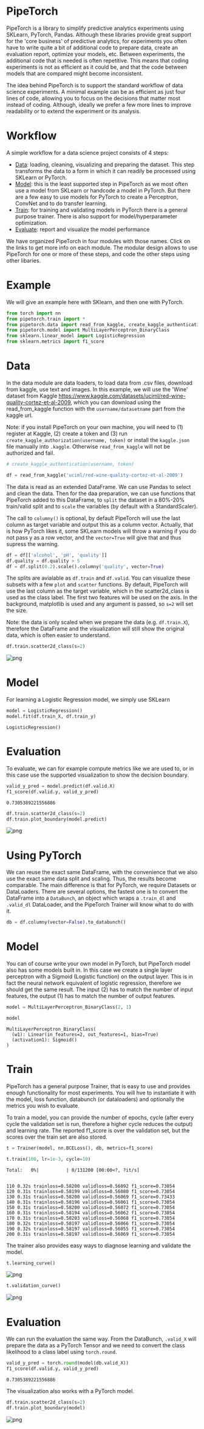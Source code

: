 # PipeTorch

PipeTorch is a library to simplify predictive analytics experiments using SKLearn, PyTorch, Pandas. Although these libraries provide great support for the 'core business' of predictive analytics, for experiments you often have to write quite a bit of additional code to prepare data, create an evaluation report, optimize your models, etc. Between experiments, the additional code that is needed is often repetitive. This means that coding experiments is not as efficient as it could be, and that the code between models that are compared might become inconsistent. 

The idea behind PipeTorch is to support the standard workflow of data science experiments. A minimal example can be as efficient as just four lines of code, allowing you to focus on the decisions that matter most instead of coding. Although, ideally we prefer a few more lines to improve readability or to extend the experiment or its analysis.

# Workflow

A simple workflow for a data science project consists of 4 steps:
- [Data](markdown/Data.md): loading, cleaning, visualizing and preparing the dataset. This step transforms the data to a form in which it can readily be processed using SKLearn or PyTorch.
- [Model](markdown/Model.md): this is the least supported step in PipeTorch as we most often use a model from SKLearn or handcode a model in PyTorch. But there are a few easy to use models for PyTorch to create a Perceptron, ConvNet and to do transfer learning.
- [Train](markdown/Train.md): for training and validating models in PyTorch there is a general purpose trainer. There is also support for model/hyperparameter optimization.
- [Evaluate](markdown/Evaluate.md): report and visualize the model performance

We have organized PipeTorch in four modules with those names. Click on the links to get more info on each module. The modular design allows to use PipeTorch  for one or more of these steps, and code the other steps using other libaries.

# Example

We will give an example here with SKlearn, and then one with PyTorch.


```python
from torch import nn                    
from pipetorch.train import *
from pipetorch.data import read_from_kaggle, create_kaggle_authentication
from pipetorch.model import MultiLayerPerceptron_BinaryClass
from sklearn.linear_model import LogisticRegression
from sklearn.metrics import f1_score
```

# Data

In the data module are data loaders, to load data from .csv files, download from kaggle, use text and images. In this example, we will use the 'Wine' dataset from Kaggle https://www.kaggle.com/datasets/uciml/red-wine-quality-cortez-et-al-2009, which you can download using the read_from_kaggle function with the `username/datasetname` part from the kaggle url.

Note: if you install PipeTorch on your own machine, you will need to (1) register at Kaggle, (2) create a token and (3) run `create_kaggle_authorization(username, token)` or install the `kaggle.json` file manually into `.kaggle`. Otherwise `read_from_kaggle` will not be authorized and fail.


```python
# create_kaggle_authentication(username, token)
```


```python
df = read_from_kaggle('uciml/red-wine-quality-cortez-et-al-2009') 
```

The data is read as an extended DataFrame. We can use Pandas to select and clean the data. Then for the daa preparation, we can use functions that PipeTorch added to this DataFrame, to `split` the dataset in a 80%-20% train/valid split and to `scale` the variables (by default with a StandardScaler). 

The call to `columny()` is optional, by default PipeTorch will use the last column as target variable and output this as a column vector. Actually, that is how PyTorch likes it, some SKLearn models will throw a warning if you do not pass y as a row vector, and the `vector=True` will give that and thus supress the warning.


```python
df = df[['alcohol', 'pH', 'quality']]
df.quality = df.quality > 5
df = df.split(0.2).scale().columny('quality', vector=True)
```

The splits are avialable as `df.train` and `df.valid`. You can visualize these subsets with a few `plot` and `scatter` functions. By default, PipeTorch will use the last column as the target variable, which in the scatter2d_class is used as the class label. The first two features will be used on the axis. In the background, matplotlib is used and any argument is passed, so `s=2` will set the size.

Note: the data is only scaled when we prepare the data (e.g. `df.train.X`), therefore the DataFrame and the visualization will still show the original data, which is often easier to understand.


```python
df.train.scatter2d_class(s=2)
```


    
![png](README_files/README_10_0.png)
    


# Model

For learning a Logistic Regression model, we simply use SKLearn


```python
model = LogisticRegression()
model.fit(df.train_X, df.train_y)
```




    LogisticRegression()



# Evaluation

To evaluate, we can for example compute metrics like we are used to, or in this case use the supported visualization to show the decision boundary.


```python
valid_y_pred = model.predict(df.valid.X)
f1_score(df.valid.y, valid_y_pred)
```




    0.7305389221556886




```python
df.train.scatter2d_class(s=2)
df.train.plot_boundary(model.predict)
```


    
![png](README_files/README_15_0.png)
    


# Using PyTorch

We can reuse the exact same DataFrame, with the convenience that we also use the exact same data split and scaling. Thus, the results become comparable. The main difference is that for PyTorch, we require Datasets or DataLoaders. There are several options, the fastest one is to convert the DataFrame into a `DataBunch`, an object which wraps a `.train_dl` and `.valid_dl` DataLoader, and the PipeTorch Trainer will know what to do with it.


```python
db = df.columny(vector=False).to_databunch()
```

# Model

You can of course write your own model in PyTorch, but PipeTorch model also has some models built in. In this case we create a single layer perceptron with a Sigmoid (Logistic function) on the output layer. This is in fact the neural network equivalent of logistic regression, therefore we should get the same result. The input (2) has to match the number of input features, the output (1) has to match the number of output features.


```python
model = MultiLayerPerceptron_BinaryClass(2, 1)
```


```python
model
```




    MultiLayerPerceptron_BinaryClass(
      (w1): Linear(in_features=2, out_features=1, bias=True)
      (activation1): Sigmoid()
    )



# Train

PipeTorch has a general purpose Trainer, that is easy to use and provides enough functionality for most experiments. You will hve to instantiate it with the model, loss function, databunch (or dataloaders) and optionally the metrics you wish to evaluate.

To train a model, you can provide the number of epochs, cycle (after every cycle the validation set is run, therefore a higher cycle reduces the output) and learning rate. The reported f1_score is over the validation set, but the scores over the train set are also stored.


```python
t = Trainer(model, nn.BCELoss(), db, metrics=f1_score)
```


```python
t.train(100, lr=1e-3, cycle=10)
```


    Total:   0%|          | 0/131200 [00:00<?, ?it/s]


    110 0.32s trainloss=0.58200 validloss=0.56092 f1_score=0.73054 
    120 0.31s trainloss=0.58199 validloss=0.56080 f1_score=0.73054 
    130 0.31s trainloss=0.58200 validloss=0.56069 f1_score=0.73433 
    140 0.31s trainloss=0.58196 validloss=0.56061 f1_score=0.73054 
    150 0.31s trainloss=0.58200 validloss=0.56072 f1_score=0.73054 
    160 0.31s trainloss=0.58194 validloss=0.56062 f1_score=0.73054 
    170 0.31s trainloss=0.58203 validloss=0.56068 f1_score=0.73054 
    180 0.32s trainloss=0.58197 validloss=0.56066 f1_score=0.73054 
    190 0.32s trainloss=0.58197 validloss=0.56055 f1_score=0.73054 
    200 0.31s trainloss=0.58197 validloss=0.56069 f1_score=0.73054 


The trainer also provides easy ways to diagnose learning and validate the model.


```python
t.learning_curve()
```


    
![png](README_files/README_25_0.png)
    



```python
t.validation_curve()
```


    
![png](README_files/README_26_0.png)
    


# Evaluation

We can run the evaluation the same way. From the DataBunch, `.valid_X` will prepare the data as a PyTorch Tensor and we need to convert the class likelihood to a class label using `torch.round`. 


```python
valid_y_pred = torch.round(model(db.valid_X))
f1_score(df.valid.y, valid_y_pred)
```




    0.7305389221556886



The visualization also works with a PyTorch model.


```python
df.train.scatter2d_class(s=2)
df.train.plot_boundary(model)
```


    
![png](README_files/README_30_0.png)
    



```python

```
